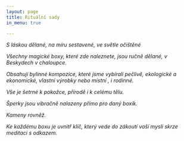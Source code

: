 ```yaml
---
layout: page
title: Rituální sady
in_menu: true

---
```

_S láskou dělané, na míru sestavené, ve světle očištěné_

_Všechny magické boxy, které zde naleznete, jsou ručně dělané, v Beskydech v chaloupce._

_Obsahují bylinné kompozice, které jsme vybírali pečlivě, ekologické a ekonomické, vlastní výrobky nebo místní , i rodinné._ 

_Vše je šetrné k pokožce, přírodě i k celému tělu._

_Šperky jsou vibračně nalazeny přímo pro daný boxík._

_Kameny rovněž._

_Ke každému boxu je uvnitř klíč, který vede do zákoutí vaší mysli skrze meditaci s odkazem._